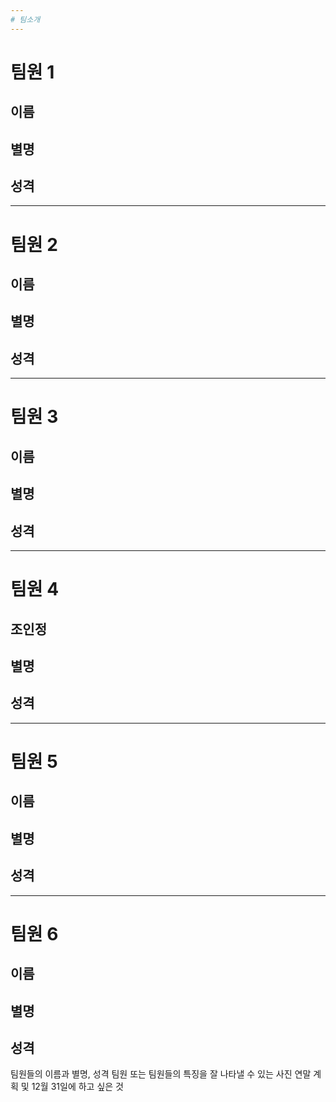 ```yaml
---
# 팀소개
---
```

# 팀원 1
## 이름
## 별명
## 성격
---
# 팀원 2
## 이름
## 별명
## 성격
---
# 팀원 3
## 이름
## 별명
## 성격
---
# 팀원 4
## 조인정
## 별명
## 성격
---
# 팀원 5
## 이름
## 별명
## 성격
---
# 팀원 6
## 이름
## 별명
## 성격

팀원들의 이름과 별명, 성격
팀원 또는 팀원들의 특징을 잘 나타낼 수 있는 사진
연말 계획 및 12월 31일에 하고 싶은 것
